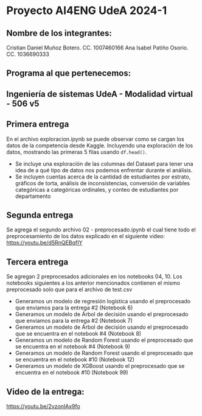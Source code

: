 # Proyecto AI4ENG UdeA 2024-1
## Nombre de los integrantes:
Cristian Daniel Muñoz Botero. CC. 1007460166
Ana Isabel Patiño Osorio. CC. 1036690333
## Programa al que pertenecemos:
Ingeniería de sistemas UdeA - Modalidad virtual - 506 v5
---
## Primera entrega
En el archivo exploracion.ipynb se puede observar como se cargan los datos de la competencia desde Kaggle. Incluyendo una exploración de los datos, mostrando las primeras 5 filas usando `df.head()`. 
- Se incluye una exploración de las columnas del Dataset para tener una idea de a qué tipo de datos nos podemos enfrentar durante el análisis.
- Se incluyen cuentas acerca de la cantidad de estudiantes por estrato, gráficos de torta, análisis de inconsistencias, conversión de variables categóricas a categóricas ordinales, y conteo de estudiantes por departamento

## Segunda entrega
Se agrega el segundo archivo 02 - preprocesado.ipynb el cual tiene todo el preprocesamiento de los datos explicado en el siguiente video: https://youtu.be/d5RnQEBqfIY

## Tercera entrega
Se agregan 2 preprocesados adicionales en los notebooks 04, 10. Los notebooks siguientes a los anterior mencionados contienen el mismo preprocesado solo que para el archivo de test.csv

  - Generamos un modelo de regresión logística usando el preprocesado que enviamos para la entrega #2 (Notebook 6)
  - Generamos un modelo de Árbol de decisión usando el preprocesado que enviamos para la entrega #2 (Notebook 7)
  - Generamos un modelo de Árbol de decisión usando el preprocesado que se encuentra en el notebook #4 (Notebook 8)
  - Generamos un modelo de Random Forest usando el preprocesado que se encuentra en el notebook #4 (Notebook 9)
  - Generamos un modelo de Random Forest usando el preprocesado que se encuentra en el notebook #10 (Notebook 12)
  - Generamos un modelo de XGBoost usando el preprocesado que se encuentra en el notebook #10 (Notebook 99)

## Video de la entrega: 
https://youtu.be/2vzonIAx9fo

